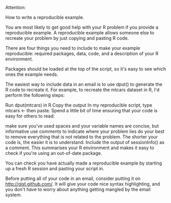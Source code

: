 Attention: 

How to write a reproducible example.

You are most likely to get good help with your R problem if you provide a reproducible example. A reproducible example allows someone else to recreate your problem by just copying and pasting R code.

There are four things you need to include to make your example reproducible: required packages, data, code, and a description of your R environment.

Packages should be loaded at the top of the script, so it's easy to see which ones the example needs.

The easiest way to include data in an email is to use dput() to generate the R code to recreate it. For example, to recreate the mtcars dataset in R, I'd perform the following steps:

Run dput(mtcars) in R
Copy the output
In my reproducible script, type mtcars <- then paste.
Spend a little bit of time ensuring that your code is easy for others to read:

make sure you've used spaces and your variable names are concise, but informative
use comments to indicate where your problem lies
do your best to remove everything that is not related to the problem.
The shorter your code is, the easier it is to understand.
Include the output of sessionInfo() as a comment. This summarises your R environment and makes it easy to check if you're using an out-of-date package.

You can check you have actually made a reproducible example by starting up a fresh R session and pasting your script in.

Before putting all of your code in an email, consider putting it on http://gist.github.com/. It will give your code nice syntax highlighting, and you don't have to worry about anything getting mangled by the email system.
